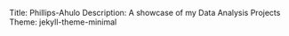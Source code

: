 Title: Phillips-Ahulo
Description: A showcase of my Data Analysis Projects
Theme: jekyll-theme-minimal
